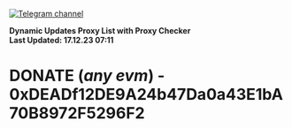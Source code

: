 [![Telegram channel](https://img.shields.io/endpoint?url=https://runkit.io/damiankrawczyk/telegram-badge/branches/master?url=https://t.me/n4z4v0d)](https://t.me/n4z4v0d) 

**Dynamic Updates Proxy List with Proxy Checker**  
**Last Updated: 17.12.23 07:11**

# DONATE (_any evm_) - 0xDEADf12DE9A24b47Da0a43E1bA70B8972F5296F2
